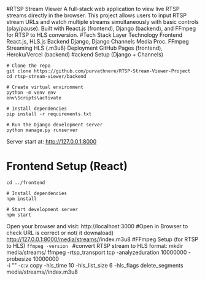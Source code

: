  #RTSP Stream Viewer
A full-stack web application to view live RTSP streams directly in the browser.
This project allows users to input RTSP stream URLs and watch multiple streams simultaneously with basic controls (play/pause). Built with React.js (frontend), Django (backend), and FFmpeg for RTSP to HLS conversion.
#Tech Stack
Layer	Technology
Frontend	React.js, HLS.js
Backend	Django, Django Channels
Media Proc.	FFmpeg
Streaming	HLS (.m3u8)
Deployment	GitHub Pages (frontend), Heroku/Vercel (backend)
#ackend Setup (Django + Channels)
```
# Clone the repo
git clone https://github.com/purvathnere/RTSP-Stream-Viewer-Project
cd rtsp-stream-viewer/backend

# Create virtual environment
python -m venv env
env\Scripts\activate

# Install dependencies
pip install -r requirements.txt

# Run the Django development server
python manage.py runserver

```
Server start at: http://127.0.0.1:8000
# Frontend Setup (React)
```
cd ../frontend

# Install dependencies
npm install

# Start development server
npm start
```
Open your browser and visit: http://localhost:3000
#Open in Browser to check URL is correct or not( it downaload)
http://127.0.0.1:8000/media/streams/<stream-id>/index.m3u8
#FFmpeg Setup (for RTSP to HLS)
`ffmpeg -version
`
#convert RTSP stream to HLS format:
mkdir media/streams/<stream-id>
ffmpeg -rtsp_transport tcp -analyzeduration 10000000 -probesize 10000000 \
-i "<rtsp-url>" -c:v copy -hls_time 10 -hls_list_size 6 -hls_flags delete_segments \
media/streams/<stream-id>/index.m3u8


